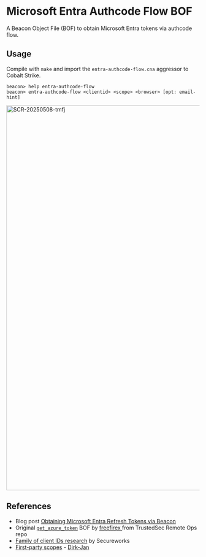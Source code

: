 # Microsoft Entra Authcode Flow BOF

A Beacon Object File (BOF) to obtain Microsoft Entra tokens via authcode flow.

## Usage

Compile with `make` and import the `entra-authcode-flow.cna` aggressor to Cobalt Strike.

```text
beacon> help entra-authcode-flow
beacon> entra-authcode-flow <clientid> <scope> <browser> [opt: email-hint]
```

<img width="1005" alt="SCR-20250508-tmfj" src="https://github.com/user-attachments/assets/bfc3c262-b435-41a6-9a9d-7373706db23d" />

## References

- Blog post [Obtaining Microsoft Entra Refresh Tokens via Beacon](https://www.infosecnoodle.com/p/obtaining-microsoft-entra-refresh)
- Original [`get_azure_token`](https://github.com/trustedsec/CS-Remote-OPs-BOF/blob/main/src/Remote/get_azure_token/entry.c) BOF by [freefirex ](https://x.com/freefirex2)from TrustedSec Remote Ops repo
- [Family of client IDs research](https://github.com/secureworks/family-of-client-ids-research) by Secureworks
- [First-party scopes](https://github.com/dirkjanm/ROADtools/blob/master/roadtx/roadtools/roadtx/firstpartyscopes.json) - [Dirk-Jan](https://x.com/_dirkjan) 
